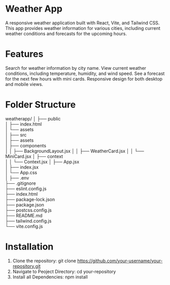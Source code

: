 # Weather App
A responsive weather application built with React, Vite, and Tailwind CSS. This app provides weather information for various cities, including current weather conditions and forecasts for the upcoming hours.

# Features
Search for weather information by city name.
View current weather conditions, including temperature, humidity, and wind speed.
See a forecast for the next few hours with mini cards.
Responsive design for both desktop and mobile views.

# Folder Structure
weatherapp/
│
├── public              
│   ├── index.html           
│   └── assets              
│
├── src                    
│   ├── assets           
│   ├── components         
│   │   ├── BackgroundLayout.jsx
│   │   ├── WeatherCard.jsx
│   │   └── MiniCard.jsx
│   ├── context         
│   │   └── Context.jsx
│   ├── App.jsx             
│   ├── index.jsx           
│   └── App.css             
│
├── .env                    
├── .gitignore              
├── eslint.config.js        
├── index.html              
├── package-lock.json       
├── package.json            
├── postcss.config.js       
├── README.md               
├── tailwind.config.js      
└── vite.config.js           

# Installation
1. Clone the repository: git clone https://github.com/your-username/your-repository.git
2. Navigate to Peoject Directory: cd your-repository
3. Install all Dependencies: npm install

